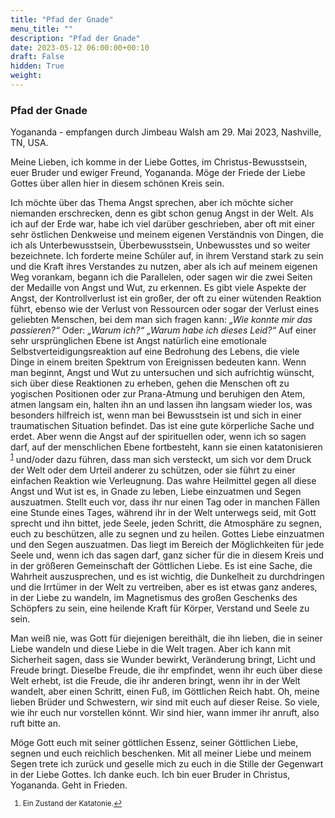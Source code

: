 ```yaml
---
title: "Pfad der Gnade"
menu_title: ""
description: "Pfad der Gnade"
date: 2023-05-12 06:00:00+00:10
draft: False
hidden: True
weight:
---
```

### Pfad der Gnade

Yogananda - empfangen durch Jimbeau Walsh am 29. Mai 2023, Nashville, TN, USA.

Meine Lieben, ich komme in der Liebe Gottes, im Christus-Bewusstsein, euer Bruder und ewiger Freund, Yogananda. Möge der Friede der Liebe Gottes über allen hier in diesem schönen Kreis sein.

Ich möchte über das Thema Angst sprechen, aber ich möchte sicher niemanden erschrecken, denn es gibt schon genug Angst in der Welt. Als ich auf der Erde war, habe ich viel darüber geschrieben, aber oft mit einer sehr östlichen Denkweise und meinem eigenen Verständnis von Dingen, die ich als Unterbewusstsein, Überbewusstsein, Unbewusstes und so weiter bezeichnete. Ich forderte meine Schüler auf, in ihrem Verstand stark zu sein und die Kraft ihres Verstandes zu nutzen, aber als ich auf meinem eigenen Weg vorankam, begann ich die Parallelen, oder sagen wir die zwei Seiten der Medaille von Angst und Wut, zu erkennen. Es gibt viele Aspekte der Angst, der Kontrollverlust ist ein großer, der oft zu einer wütenden Reaktion führt, ebenso wie der Verlust von Ressourcen oder sogar der Verlust eines geliebten Menschen, bei dem man sich fragen kann: *„Wie konnte mir das passieren?“* Oder: *„Warum ich?“ „Warum habe ich dieses Leid?“* Auf einer sehr ursprünglichen Ebene ist Angst natürlich eine emotionale Selbstverteidigungsreaktion auf eine Bedrohung des Lebens, die viele Dinge in einem breiten Spektrum von Ereignissen bedeuten kann. Wenn man beginnt, Angst und Wut zu untersuchen und sich aufrichtig wünscht, sich über diese Reaktionen zu erheben, gehen die Menschen oft zu yogischen Positionen oder zur Prana-Atmung und beruhigen den Atem, atmen langsam ein, halten ihn an und lassen ihn langsam wieder los, was besonders hilfreich ist, wenn man bei Bewusstsein ist und sich in einer traumatischen Situation befindet. Das ist eine gute körperliche Sache und erdet. Aber wenn die Angst auf der spirituellen oder, wenn ich so sagen darf, auf der menschlichen Ebene fortbesteht, kann sie einen katatonisieren <sup id="a1">[1](#f1)</sup> und/oder dazu führen, dass man sich versteckt, um sich vor dem Druck der Welt oder dem Urteil anderer zu schützen, oder sie führt zu einer einfachen Reaktion wie Verleugnung. Das wahre Heilmittel gegen all diese Angst und Wut ist es, in Gnade zu leben, Liebe einzuatmen und Segen auszuatmen. Stellt euch vor, dass ihr nur einen Tag oder in manchen Fällen eine Stunde eines Tages, während ihr in der Welt unterwegs seid, mit Gott sprecht und ihn bittet, jede Seele, jeden Schritt, die Atmosphäre zu segnen, euch zu beschützen, alle zu segnen und zu heilen. Gottes Liebe einzuatmen und den Segen auszuatmen. Das liegt im Bereich der Möglichkeiten für jede Seele und, wenn ich das sagen darf, ganz sicher für die in diesem Kreis und in der größeren Gemeinschaft der Göttlichen Liebe. Es ist eine Sache, die Wahrheit auszusprechen, und es ist wichtig, die Dunkelheit zu durchdringen und die Irrtümer in der Welt zu vertreiben, aber es ist etwas ganz anderes, in der Liebe zu wandeln, im Magnetismus des großen Geschenks des Schöpfers zu sein, eine heilende Kraft für Körper, Verstand und Seele zu sein.

Man weiß nie, was Gott für diejenigen bereithält, die ihn lieben, die in seiner Liebe wandeln und diese Liebe in die Welt tragen. Aber ich kann mit Sicherheit sagen, dass sie Wunder bewirkt, Veränderung bringt, Licht und Freude bringt. Dieselbe Freude, die ihr empfindet, wenn ihr euch über diese Welt erhebt, ist die Freude, die ihr anderen bringt, wenn ihr in der Welt wandelt, aber einen Schritt, einen Fuß, im Göttlichen Reich habt. Oh, meine lieben Brüder und Schwestern, wir sind mit euch auf dieser Reise. So viele, wie ihr euch nur vorstellen könnt. Wir sind hier, wann immer ihr anruft, also ruft bitte an.

Möge Gott euch mit seiner göttlichen Essenz, seiner Göttlichen Liebe, segnen und euch reichlich beschenken. Mit all meiner Liebe und meinem Segen trete ich zurück und geselle mich zu euch in die Stille der Gegenwart in der Liebe Gottes. Ich danke euch. Ich bin euer Bruder in Christus, Yogananda. Geht in Frieden.
<small>

1. <large id="f1"> Ein Zustand der Katatonie.[↩](#a1)
